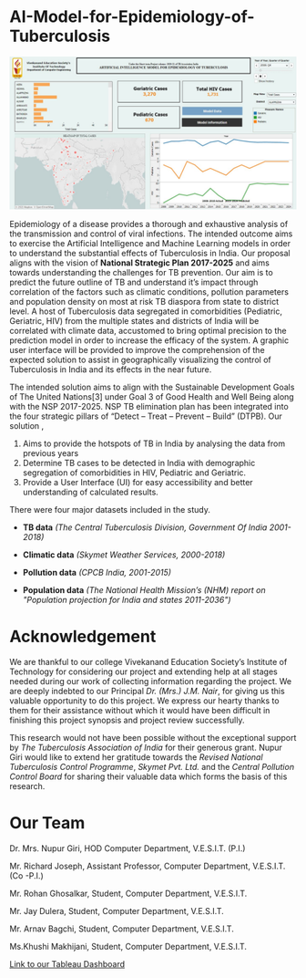 # AI-Model-for-Epidemiology-of-Tuberculosis

![alt text](https://github.com/jaydulera/AI-Model-for-Epidemiology-of-Tuberculosis/blob/main/TB/dashboard.jpg "Dashboard")

   Epidemiology of a disease provides a thorough and exhaustive analysis of the transmission and control of viral infections. The intended outcome aims to exercise the Artificial Intelligence and Machine Learning models in order to understand the substantial effects of Tuberculosis in India. Our proposal aligns with the vision of **National Strategic Plan 2017-2025** and aims towards understanding the challenges for TB prevention. Our aim is to predict the future outline of TB and understand it’s impact through correlation of the factors such as climatic conditions, pollution parameters and population density on most at risk TB diaspora from state to district level. A host of Tuberculosis data segregated in comorbidities (Pediatric, Geriatric, HIV) from the multiple states and districts of India will be correlated with climate data, accustomed to bring optimal precision to the prediction model in order to increase the efficacy of the system. A graphic user interface will be provided to improve the comprehension of the expected solution to assist in geographically visualizing the control of Tuberculosis in India and its effects in the near future.

The intended solution aims to align with the Sustainable Development Goals of The United Nations[3] under Goal 3 of Good Health and Well Being along with the NSP 2017-2025. NSP TB elimination plan has been integrated into the four strategic pillars of “Detect – Treat – Prevent – Build” (DTPB). Our solution ,

1. Aims to provide the hotspots of TB in India by analysing the data from previous years
2. Determine TB cases to be detected in India with demographic segregation of comorbidities in HIV, Pediatric and Geriatric.
3. Provide a User Interface (UI) for easy accessibility and better understanding of calculated results. 

There were four major datasets included in the study. 
- **TB data** *(The Central Tuberculosis Division, Government Of India 2001-2018)*

- **Climatic data** *(Skymet  Weather Services, 2000-2018)*

- **Pollution data** *(CPCB India, 2001-2015)*

- **Population data** *(The National Health Mission’s (NHM) report on "Population  projection for India and states 2011-2036")*

# Acknowledgement
   We are thankful to our college Vivekanand Education Society’s Institute of Technology for considering our project and extending help at all stages needed during our work of collecting information regarding the project. We are deeply indebted to our Principal *Dr. (Mrs.) J.M. Nair*,  for giving us this valuable opportunity to do this project. We express our hearty thanks to them for their assistance without which it would have been difficult in finishing this project synopsis and project review successfully.

This research would not have been possible without the exceptional support by *The Tuberculosis Association of India* for their generous grant. Nupur Giri would like to extend her gratitude towards the *Revised National Tuberculosis Control Programme*, *Skymet Pvt. Ltd.* and the *Central Pollution Control Board* for sharing their valuable data which forms the basis of this research.

# Our Team
Dr. Mrs. Nupur Giri, HOD Computer Department, V.E.S.I.T. (P.I.)

Mr. Richard Joseph, Assistant Professor, Computer Department, V.E.S.I.T. (Co -P.I.)

Mr. Rohan Ghosalkar, Student, Computer Department, V.E.S.I.T.

Mr. Jay Dulera, Student, Computer Department, V.E.S.I.T.

Mr. Arnav Bagchi, Student, Computer Department, V.E.S.I.T.

Ms.Khushi Makhijani, Student, Computer Department, V.E.S.I.T.
 
[Link to our Tableau Dashboard](https://public.tableau.com/profile/arnav.bagchi6222#!/vizhome/shared/953MWZR6F)
